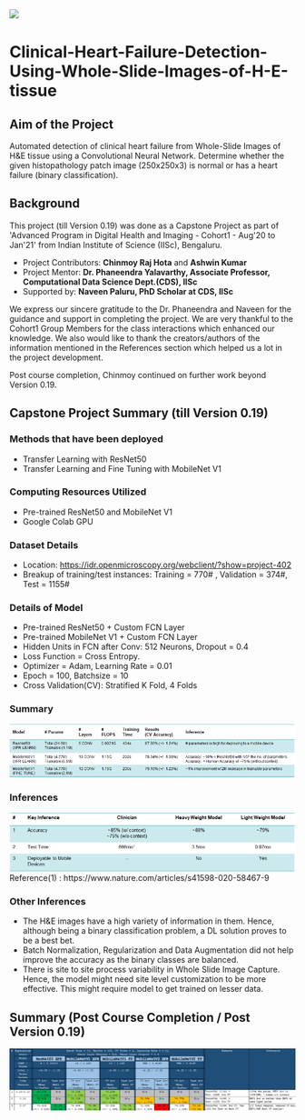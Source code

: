 <img src="https://zenodo.org/badge/324219856.svg">

# Clinical-Heart-Failure-Detection-Using-Whole-Slide-Images-of-H-E-tissue

## Aim of the Project<br>
Automated detection of clinical heart failure from Whole-Slide Images of H&E tissue using a Convolutional Neural Network. Determine whether the given histopathology patch image (250x250x3) is normal or has a heart failure (binary classification).

## Background<br>
This project (till Version 0.19) was done as a Capstone Project as part of 'Advanced Program in Digital Health and Imaging - Cohort1 - Aug'20 to Jan'21' from Indian Institute of Science (IISc), Bengaluru.
- Project Contributors: **Chinmoy Raj Hota** and **Ashwin Kumar**
- Project Mentor: **Dr. Phaneendra Yalavarthy, Associate Professor, Computational Data Science Dept.(CDS), IISc**
- Supported by: **Naveen Paluru, PhD Scholar at CDS, IISc**

We express our sincere gratitude to the Dr. Phaneendra and Naveen for the guidance and support in completing the project. We are very thankful to the Cohort1 Group Members for the class interactions which enhanced our knowledge. We also would like to thank the creators/authors of the information mentioned in the References section which helped us a lot in the project development.<br>

Post course completion, Chinmoy continued on further work beyond Version 0.19.

## Capstone Project Summary (till Version 0.19)<br>

### Methods that have been deployed<br>
- Transfer Learning with ResNet50
- Transfer Learning and Fine Tuning with MobileNet V1

### Computing Resources Utilized<br>
- Pre-trained ResNet50 and MobileNet V1
- Google Colab GPU

### Dataset Details<br>
- Location: https://idr.openmicroscopy.org/webclient/?show=project-402
- Breakup of training/test instances: Training = 770# , Validation = 374#, Test = 1155#

### Details of Model<br>
- Pre-trained ResNet50 + Custom FCN Layer
- Pre-trained MobileNet V1 + Custom FCN Layer
- Hidden Units in FCN after Conv: 512 Neurons, Dropout = 0.4
- Loss Function = Cross Entropy.  
- Optimizer = Adam, Learning Rate = 0.01
- Epoch = 100, Batchsize = 10
- Cross Validation(CV): Stratified K Fold, 4 Folds

### Summary<br>
<img src="images/project_summary.png">

### Inferences<br>
<img src="images/project_inference.png">
Reference(1) : https://www.nature.com/articles/s41598-020-58467-9

### Other Inferences<br>
- The H&E images have a high variety of information in them. Hence, although being a binary classification problem, a DL solution proves to be a best bet.    
- Batch Normalization, Regularization and Data Augmentation did not help improve the accuracy as the binary classes are balanced. 
- There is site to site process variability in Whole Slide Image Capture. Hence, the model might need site level customization to be more effective. This might require model to get trained on lesser data. 

## Summary (Post Course Completion / Post Version 0.19)<br>
<img src="images/HE_Summary.png">

